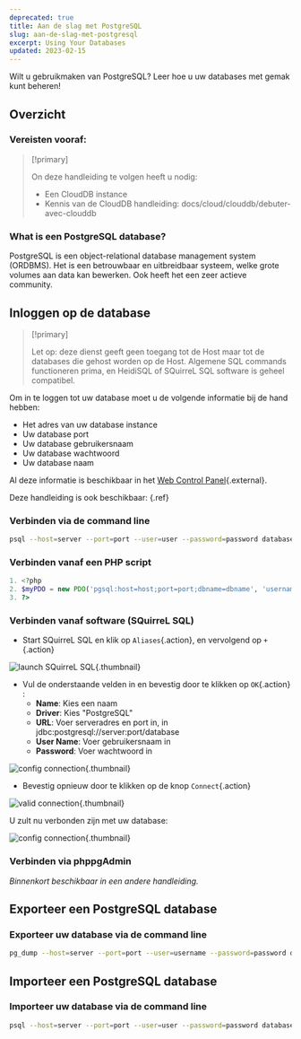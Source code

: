 ```yaml
---
deprecated: true
title: Aan de slag met PostgreSQL
slug: aan-de-slag-met-postgresql
excerpt: Using Your Databases
updated: 2023-02-15
---
```


Wilt u gebruikmaken van PostgreSQL? Leer hoe u uw databases met gemak kunt beheren!


## Overzicht

### Vereisten vooraf&#58;


> [!primary]
>
> On deze handleiding te volgen heeft u nodig:
> - Een CloudDB instance
> - Kennis van de CloudDB handleiding: docs/cloud/clouddb/debuter-avec-clouddb
>

### What is een PostgreSQL database?
PostgreSQL is een object-relational database management system (ORDBMS). Het is een betrouwbaar en uitbreidbaar systeem, welke grote volumes aan data kan bewerken. Ook heeft het een zeer actieve community.


## Inloggen op de database


> [!primary]
>
> Let op: deze dienst geeft geen toegang tot de Host maar tot de databases die gehost worden op de Host. Algemene SQL commands functioneren prima, en HeidiSQL of SQuirreL SQL software is geheel compatibel.
> 

Om in te loggen tot uw database moet u de volgende informatie bij de hand hebben:

- Het adres van uw database instance
- Uw database port
- Uw database gebruikersnaam
- Uw database wachtwoord
- Uw database naam

Al deze informatie is beschikbaar in het [Web Control Panel](https://www.ovh.com/manager/web/){.external}.

Deze handleiding is ook beschikbaar: [](debuter-avec-clouddbguide.nl-nl.md){.ref}


### Verbinden via de command line

```bash
psql --host=server --port=port --user=user --password=password database_name
```


### Verbinden vanaf een PHP script

```php
1. <?php
2. $myPDO = new PDO('pgsql:host=host;port=port;dbname=dbname', 'username', 'password');
3. ?>
```


### Verbinden vanaf software (SQuirreL SQL)
- Start SQuirreL SQL en klik op `Aliases`{.action}, en vervolgend op `+`{.action}


![launch SQuirreL SQL](images/1.PNG){.thumbnail}

- Vul de onderstaande velden in en bevestig door te klikken op `OK`{.action} :
    - **Name**: Kies een naam
    - **Driver**: Kies "PostgreSQL"
    - **URL**: Voer serveradres en port in, in jdbc:postgresql://server:port/database
    - **User Name**: Voer gebruikersnaam in
    - **Password**: Voer wachtwoord in


![config connection](images/2.PNG){.thumbnail}

- Bevestig opnieuw door te klikken op de knop `Connect`{.action}


![valid connection](images/3.PNG){.thumbnail}

U zult nu verbonden zijn met uw database:


![config connection](images/4.PNG){.thumbnail}


### Verbinden via phppgAdmin
*Binnenkort beschikbaar in een andere handleiding.*


## Exporteer een PostgreSQL database

### Exporteer uw database via de command line

```bash
pg_dump --host=server --port=port --user=username --password=password database_name > database_name.sql
```


## Importeer een PostgreSQL database

### Importeer uw database via de command line

```bash
psql --host=server --port=port --user=user --password=password database_name < database_name.sql
```